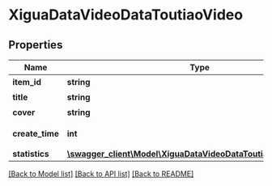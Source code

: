 # XiguaDataVideoDataToutiaoVideo

## Properties
Name | Type | Description | Notes
------------ | ------------- | ------------- | -------------
**item_id** | **string** | 视频id | 
**title** | **string** | 视频标题 | 
**cover** | **string** | 视频封面 | 
**create_time** | **int** | 视频创建时间戳 | 
**statistics** | [**\swagger_client\Model\XiguaDataVideoDataToutiaoVideoStatistics**](XiguaDataVideoDataToutiaoVideoStatistics.md) |  | 

[[Back to Model list]](../README.md#documentation-for-models) [[Back to API list]](../README.md#documentation-for-api-endpoints) [[Back to README]](../README.md)

